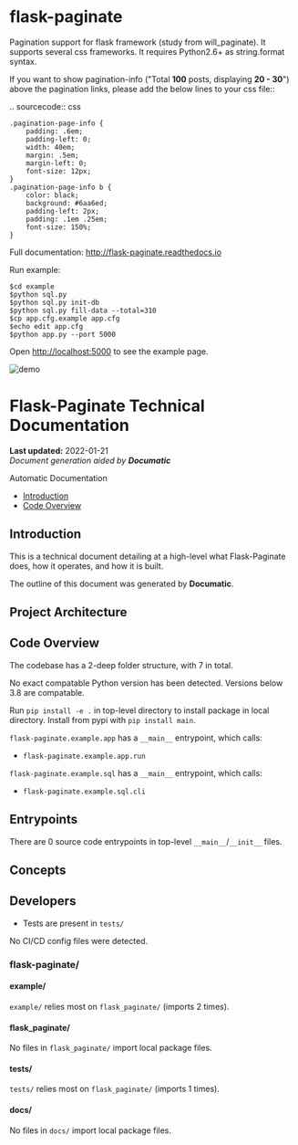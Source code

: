 flask-paginate
==============

Pagination support for flask framework (study from will_paginate).
It supports several css frameworks.
It requires Python2.6+ as string.format syntax.

If you want to show pagination-info
("Total <b>100</b> posts, displaying <b>20 - 30</b>")
above the pagination links,
please add the below lines to your css file::

.. sourcecode:: css

    .pagination-page-info {
        padding: .6em;
        padding-left: 0;
        width: 40em;
        margin: .5em;
        margin-left: 0;
        font-size: 12px;
    }
    .pagination-page-info b {
        color: black;
        background: #6aa6ed;
        padding-left: 2px;
        padding: .1em .25em;
        font-size: 150%;
    }

Full documentation: <http://flask-paginate.readthedocs.io>

Run example:

    $cd example
    $python sql.py
    $python sql.py init-db
    $python sql.py fill-data --total=310
    $cp app.cfg.example app.cfg
    $echo edit app.cfg
    $python app.py --port 5000

Open <http://localhost:5000> to see the example page.

![demo](/example/demo.png "demo")


# Flask-Paginate Technical Documentation

**Last updated:** 2022-01-21\
_Document generation aided by **Documatic**_

Automatic Documentation

* [Introduction](#introduction)
* [Code Overview](#code-overview)

## Introduction

This is a technical document detailing
        at a high-level
        what Flask-Paginate does, how it operates,
        and how it is built.

The outline of this document was generated
        by **Documatic**.
<!---Documatic-section-group: arch-start--->


## Project Architecture


<!---Documatic-section-group: arch-end--->

<!---Documatic-section-group: helloworld-start--->


## Code Overview

The codebase has a 2-deep folder structure, with 7 in total.
<!---Documatic-section-helloworld: setup-start--->

No exact compatable Python version has been detected.
Versions below 3.8 are compatable.


Run `pip install -e .` in top-level directory to install
package in local directory.
Install from pypi with `pip install main`.



<!---Documatic-section-helloworld: setup-end--->
`flask-paginate.example.app` has a `__main__` entrypoint, which calls:

* `flask-paginate.example.app.run`

`flask-paginate.example.sql` has a `__main__` entrypoint, which calls:

* `flask-paginate.example.sql.cli`


<!---Documatic-section-helloworld: entrypoints-start--->


## Entrypoints

There are 0 source code entrypoints in top-level `__main__`/`__init__` files.


<!---Documatic-section-helloworld: entrypoints-end--->

<!---Documatic-section-group: concept-start--->
## Concepts
<!---Documatic-section-group: concept-end--->

<!---Documatic-section-group: helloworld-end--->

<!---Documatic-section-group: dev-start--->


## Developers
<!---Documatic-section-dev: setup-start--->
* Tests are present in `tests/`




<!---Documatic-section-dev: setup-end--->

<!---Documatic-section-dev: ci-start--->
No CI/CD config files were detected.


<!---Documatic-section-dev: ci-end--->

<!---Documatic-section-group: dev-end--->

### **flask-paginate/**

#### example/

`example/` relies most on `flask_paginate/` (imports 2 times).

#### flask_paginate/

No files in `flask_paginate/` import local package files.

#### tests/

`tests/` relies most on `flask_paginate/` (imports 1 times).

#### docs/

No files in `docs/` import local package files.